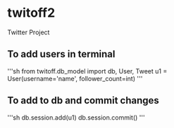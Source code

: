 # twitoff2
Twitter Project

## To add users in terminal
'''sh
from twitoff.db_model import db, User, Tweet
u1 = User(username='name', follower_count=int)
'''

## To add to db and commit changes
'''sh
db.session.add(u1)
db.session.commit()
'''